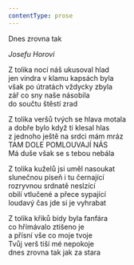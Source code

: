 ```yaml
---
contentType: prose
---
```


Dnes zrovna tak

_Josefu Horovi_

Z tolika nocí náš ukusoval hlad  
jen vindra v klamu kapsách byla  
však po útratách vždycky zbyla  
zář co sny naše násobila  
do součtu štěstí zrad

  

Z tolika veršů tvých se hlava motala  
a dobře bylo když ti klesal hlas  
z jednoho ještě na srdci mám mráz  
TAM DOLE POMLOUVAJÍ NÁS  
Má duše však se s tebou nebála

  

Z tolika kuželů jsi uměl nasoukat  
slunečnou píseň i tu černající  
rozryvnou srdnatě neslzící  
obilí vtlučené a přece sypající  
loudavý čas jde si je vyhrabat

  

Z tolika křiků bídy byla fanfára  
co hřímávalo ztišeno je  
a přísní vše co moje tvoje  
Tvůj verš tiší mé nepokoje  
dnes zrovna tak jak za stara
